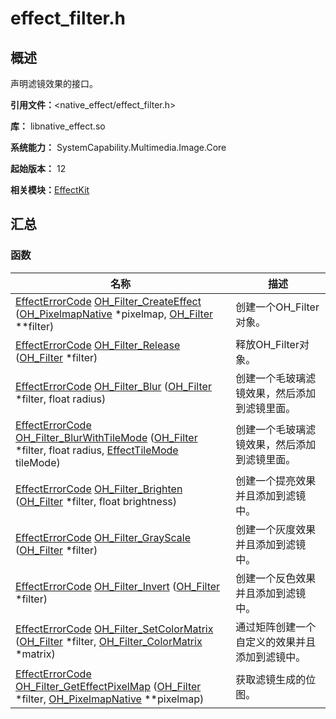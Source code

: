 # effect_filter.h


## 概述

声明滤镜效果的接口。

**引用文件：**&lt;native_effect/effect_filter.h&gt;

**库：** libnative_effect.so

**系统能力：** SystemCapability.Multimedia.Image.Core

**起始版本：** 12

**相关模块：**[EffectKit](effect_kit.md)


## 汇总


### 函数

| 名称 | 描述 | 
| -------- | -------- |
| [EffectErrorCode](effect_kit.md#effecterrorcode) [OH_Filter_CreateEffect](effect_kit.md#oh_filter_createeffect) ([OH_PixelmapNative](effect_kit.md#oh_pixelmapnative) \*pixelmap, [OH_Filter](effect_kit.md#oh_filter) \*\*filter) | 创建一个OH_Filter对象。  | 
| [EffectErrorCode](effect_kit.md#effecterrorcode) [OH_Filter_Release](effect_kit.md#oh_filter_release) ([OH_Filter](effect_kit.md#oh_filter) \*filter) | 释放OH_Filter对象。  | 
| [EffectErrorCode](effect_kit.md#effecterrorcode) [OH_Filter_Blur](effect_kit.md#oh_filter_blur) ([OH_Filter](effect_kit.md#oh_filter) \*filter, float radius) | 创建一个毛玻璃滤镜效果，然后添加到滤镜里面。  | 
| [EffectErrorCode](effect_kit.md#effecterrorcode) [OH_Filter_BlurWithTileMode](effect_kit.md#oh_filter_blurwithtilemode) ([OH_Filter](effect_kit.md#oh_filter) \*filter, float radius, [EffectTileMode](effect_kit.md#effecttilemode) tileMode) | 创建一个毛玻璃滤镜效果，然后添加到滤镜里面。  | 
| [EffectErrorCode](effect_kit.md#effecterrorcode) [OH_Filter_Brighten](effect_kit.md#oh_filter_brighten) ([OH_Filter](effect_kit.md#oh_filter) \*filter, float brightness) | 创建一个提亮效果并且添加到滤镜中。  | 
| [EffectErrorCode](effect_kit.md#effecterrorcode) [OH_Filter_GrayScale](effect_kit.md#oh_filter_grayscale) ([OH_Filter](effect_kit.md#oh_filter) \*filter) | 创建一个灰度效果并且添加到滤镜中。  | 
| [EffectErrorCode](effect_kit.md#effecterrorcode) [OH_Filter_Invert](effect_kit.md#oh_filter_invert) ([OH_Filter](effect_kit.md#oh_filter) \*filter) | 创建一个反色效果并且添加到滤镜中。  | 
| [EffectErrorCode](effect_kit.md#effecterrorcode) [OH_Filter_SetColorMatrix](effect_kit.md#oh_filter_setcolormatrix) ([OH_Filter](effect_kit.md#oh_filter) \*filter, [OH_Filter_ColorMatrix](_o_h___filter___color_matrix.md) \*matrix) | 通过矩阵创建一个自定义的效果并且添加到滤镜中。  | 
| [EffectErrorCode](effect_kit.md#effecterrorcode) [OH_Filter_GetEffectPixelMap](effect_kit.md#oh_filter_geteffectpixelmap) ([OH_Filter](effect_kit.md#oh_filter) \*filter, [OH_PixelmapNative](effect_kit.md#oh_pixelmapnative) \*\*pixelmap) | 获取滤镜生成的位图。  | 

